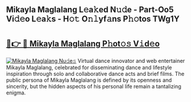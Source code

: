 ## Mikayla Maglalang L𝚎a𝚔ed N𝚞𝚍e - Part-Oo5 Vi𝚍𝚎o L𝚎a𝚔s - H𝚘𝚝 O𝚗𝚕yf𝚊ns P𝚑𝚘tos TWg1Y

# <h2><a href="http://kf6fk8.oniu.top/?m=Mikayla+Maglalang">🔗👉 🔴 Mikayla Maglalang P𝚑ot𝚘𝚜 V𝚒d𝚎o</a></h2>

[![Mikayla Maglalang Nu𝚍e𝚜](https://i.imgur.com/0qMVB7G.gif)](http://kf6fk8.oniu.top/?m=Mikayla+Maglalang)
Virtual dance innovator and web entertainer Mikayla Maglalang, celebrated for disseminating dance and lifestyle inspiration through solo and collaborative dance acts and brief films. The public persona of Mikayla Maglalang is defined by its openness and sincerity, but the hidden aspects of his personal life remain a tantalizing enigma.  
